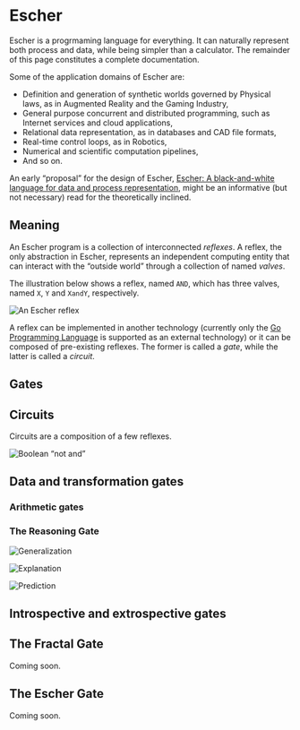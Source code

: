 # Escher

Escher is a progrmaming language for everything. It can naturally represent both process and data,
while being simpler than a calculator. The remainder of this page constitutes a complete documentation.

Some of the application domains of Escher are:

* Definition and generation of synthetic worlds governed by Physical laws, as in Augmented Reality and the Gaming Industry,
* General purpose concurrent and distributed programming, such as Internet services and cloud applications,
* Relational data representation, as in databases and CAD file formats,
* Real-time control loops, as in Robotics,
* Numerical and scientific computation pipelines,
* And so on.

An early “proposal” for the design of Escher, 
[Escher: A black-and-white language for data and process representation](http://www.maymounkov.org/memex/abstract),
might be an informative (but not necessary) read for the theoretically inclined.

## Meaning

An Escher program is a collection of interconnected _reflexes_. A reflex, the only
abstraction in Escher, represents an independent computing entity that can interact
with the “outside world” through a collection of named _valves_.

The illustration below shows a reflex, named `AND`, which has three valves,
named `X`, `Y` and `XandY`, respectively.

![An Escher reflex](https://github.com/gocircuit/escher/raw/master/misc/img/design.png)

A reflex can be implemented in another technology (currently only the 
[Go Programming Language](http://golang.org) is supported
as an external technology) or it can be composed of pre-existing reflexes.
The former is called a _gate_, while the latter is called a _circuit_.

## Gates

## Circuits

Circuits are a composition of a few reflexes. 

![Boolean “not and”](https://github.com/gocircuit/escher/raw/master/misc/img/circuit.png)


## Data and transformation gates

### Arithmetic gates

### The Reasoning Gate 

![Generalization](https://github.com/gocircuit/escher/raw/master/misc/img/generalization.png)

![Explanation](https://github.com/gocircuit/escher/raw/master/misc/img/explanation.png)

![Prediction](https://github.com/gocircuit/escher/raw/master/misc/img/prediction.png)

## Introspective and extrospective gates

## The Fractal Gate

Coming soon.

## The Escher Gate

Coming soon.
